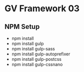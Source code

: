 # GV Framework 03

## NPM Setup
* npm install 
* npm install gulp 
* npm install gulp-sass 
* npm install gulp-autoprefixer 
* npm install gulp-postcss 
* npm install gulp-cssnano 